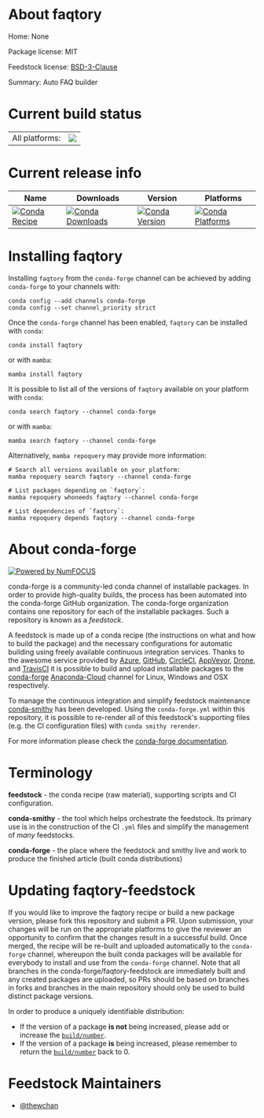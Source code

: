 About faqtory
=============

Home: None

Package license: MIT

Feedstock license: [BSD-3-Clause](https://github.com/conda-forge/faqtory-feedstock/blob/main/LICENSE.txt)

Summary: Auto FAQ builder

Current build status
====================


<table><tr><td>All platforms:</td>
    <td>
      <a href="https://dev.azure.com/conda-forge/feedstock-builds/_build/latest?definitionId=18321&branchName=main">
        <img src="https://dev.azure.com/conda-forge/feedstock-builds/_apis/build/status/faqtory-feedstock?branchName=main">
      </a>
    </td>
  </tr>
</table>

Current release info
====================

| Name | Downloads | Version | Platforms |
| --- | --- | --- | --- |
| [![Conda Recipe](https://img.shields.io/badge/recipe-faqtory-green.svg)](https://anaconda.org/conda-forge/faqtory) | [![Conda Downloads](https://img.shields.io/conda/dn/conda-forge/faqtory.svg)](https://anaconda.org/conda-forge/faqtory) | [![Conda Version](https://img.shields.io/conda/vn/conda-forge/faqtory.svg)](https://anaconda.org/conda-forge/faqtory) | [![Conda Platforms](https://img.shields.io/conda/pn/conda-forge/faqtory.svg)](https://anaconda.org/conda-forge/faqtory) |

Installing faqtory
==================

Installing `faqtory` from the `conda-forge` channel can be achieved by adding `conda-forge` to your channels with:

```
conda config --add channels conda-forge
conda config --set channel_priority strict
```

Once the `conda-forge` channel has been enabled, `faqtory` can be installed with `conda`:

```
conda install faqtory
```

or with `mamba`:

```
mamba install faqtory
```

It is possible to list all of the versions of `faqtory` available on your platform with `conda`:

```
conda search faqtory --channel conda-forge
```

or with `mamba`:

```
mamba search faqtory --channel conda-forge
```

Alternatively, `mamba repoquery` may provide more information:

```
# Search all versions available on your platform:
mamba repoquery search faqtory --channel conda-forge

# List packages depending on `faqtory`:
mamba repoquery whoneeds faqtory --channel conda-forge

# List dependencies of `faqtory`:
mamba repoquery depends faqtory --channel conda-forge
```


About conda-forge
=================

[![Powered by
NumFOCUS](https://img.shields.io/badge/powered%20by-NumFOCUS-orange.svg?style=flat&colorA=E1523D&colorB=007D8A)](https://numfocus.org)

conda-forge is a community-led conda channel of installable packages.
In order to provide high-quality builds, the process has been automated into the
conda-forge GitHub organization. The conda-forge organization contains one repository
for each of the installable packages. Such a repository is known as a *feedstock*.

A feedstock is made up of a conda recipe (the instructions on what and how to build
the package) and the necessary configurations for automatic building using freely
available continuous integration services. Thanks to the awesome service provided by
[Azure](https://azure.microsoft.com/en-us/services/devops/), [GitHub](https://github.com/),
[CircleCI](https://circleci.com/), [AppVeyor](https://www.appveyor.com/),
[Drone](https://cloud.drone.io/welcome), and [TravisCI](https://travis-ci.com/)
it is possible to build and upload installable packages to the
[conda-forge](https://anaconda.org/conda-forge) [Anaconda-Cloud](https://anaconda.org/)
channel for Linux, Windows and OSX respectively.

To manage the continuous integration and simplify feedstock maintenance
[conda-smithy](https://github.com/conda-forge/conda-smithy) has been developed.
Using the ``conda-forge.yml`` within this repository, it is possible to re-render all of
this feedstock's supporting files (e.g. the CI configuration files) with ``conda smithy rerender``.

For more information please check the [conda-forge documentation](https://conda-forge.org/docs/).

Terminology
===========

**feedstock** - the conda recipe (raw material), supporting scripts and CI configuration.

**conda-smithy** - the tool which helps orchestrate the feedstock.
                   Its primary use is in the construction of the CI ``.yml`` files
                   and simplify the management of *many* feedstocks.

**conda-forge** - the place where the feedstock and smithy live and work to
                  produce the finished article (built conda distributions)


Updating faqtory-feedstock
==========================

If you would like to improve the faqtory recipe or build a new
package version, please fork this repository and submit a PR. Upon submission,
your changes will be run on the appropriate platforms to give the reviewer an
opportunity to confirm that the changes result in a successful build. Once
merged, the recipe will be re-built and uploaded automatically to the
`conda-forge` channel, whereupon the built conda packages will be available for
everybody to install and use from the `conda-forge` channel.
Note that all branches in the conda-forge/faqtory-feedstock are
immediately built and any created packages are uploaded, so PRs should be based
on branches in forks and branches in the main repository should only be used to
build distinct package versions.

In order to produce a uniquely identifiable distribution:
 * If the version of a package **is not** being increased, please add or increase
   the [``build/number``](https://docs.conda.io/projects/conda-build/en/latest/resources/define-metadata.html#build-number-and-string).
 * If the version of a package **is** being increased, please remember to return
   the [``build/number``](https://docs.conda.io/projects/conda-build/en/latest/resources/define-metadata.html#build-number-and-string)
   back to 0.

Feedstock Maintainers
=====================

* [@thewchan](https://github.com/thewchan/)

